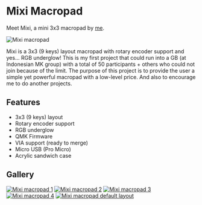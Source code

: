 # Mixi Macropad

Meet Mixi, a mini 3x3 macropad by [me](https://github.com/ohchiko).

![Mixi macropad](https://i.imgur.com/f6hHXKZl.jpg)

Mixi is a 3x3 (9 keys) layout macropad with rotary encoder support and yes... RGB
underglow! This is my first project that could run into a GB (at Indonesian MK
group) with a total of 50 participants + others who could not join because of the
limit. The purpose of this project is to provide the user a simple yet powerful
macropad with a low-level price. And also to encourage me to do another projects.

## Features

- 3x3 (9 keys) layout
- Rotary encoder support
- RGB underglow
- QMK Firmware
- VIA support (ready to merge)
- Micro USB (Pro Micro)
- Acrylic sandwich case

## Gallery

[![Mixi macropad 1](https://i.imgur.com/f6hHXKZb.jpg)](https://i.imgur.com/f6hHXKZ.jpg)
[![Mixi macropad 2](https://i.imgur.com/WHb0TiGb.jpg)](https://i.imgur.com/WHb0TiG.jpg)
[![Mixi macropad 3](https://i.imgur.com/qAuX5vNb.jpg)](https://i.imgur.com/qAuX5vN.jpg)
[![Mixi macropad 4](https://i.imgur.com/1OmWwRQb.jpg)](https://i.imgur.com/1OmWwRQ.jpg)
[![Mixi macropad default layout](https://i.imgur.com/WCtQ6GGb.jpg)](https://i.imgur.com/WCtQ6GG.jpg)
